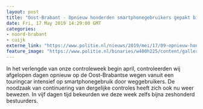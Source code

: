 ```yaml
---
layout: post
title: "Oost-Brabant - Opnieuw honderden smartphonegebruikers gepakt bij touringcarcontroles"
date: Fri, 17 May 2019 14:29:00 GMT
categories: 
- noord-brabant 
- cuijk 
externe_link: "https://www.politie.nl/nieuws/2019/mei/17/09-opnieuw-honderden-smartphonegebruikers-gepakt-bij-touringcarcontroles.html"
feature_image: "https://www.politie.nl/binaries/w400h225/content/gallery/politie/nieuws/2019/april/09-ob/touringcar.jpg"
---
```


In het verlengde van onze controleweek begin april,  controleerden wij afgelopen dagen opnieuw op de Oost-Brabantse wegen vanuit een touringcar intensief op smartphonegebruik door weggebruikers. De noodzaak van continuering van dergelijke controles heeft zich ook nu weer bewezen. In vijf dagen tijd bekeurden we deze week zelfs bijna zeshonderd bestuurders.
